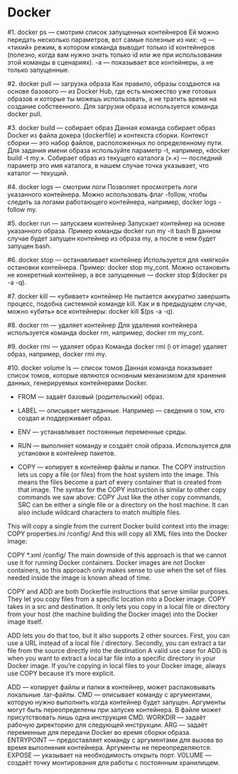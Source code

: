 # Docker

#1. docker ps — смотрим список запущенных контейнеров
Ей можно передать несколько параметров, вот самые полезные из них:
-q — «тихий» режим, в котором команда выводит только id контейнеров (полезно, когда вам нужно знать только id или же при использовании этой команды в сценариях).
-a — показывает все контейнеры, а не только запущенные.

#2. docker pull — загрузка образа
Как правило, образы создаются на основе базового — из Docker Hub, где есть множество уже готовых образов и которые ты можешь использовать, 
а не тратить время на создание собственного. Для загрузки образа используется команда docker pull.

#3. docker build — собирает образ
Данная команда собирает образ Docker из файла докера (dockerfile) и контекста сборки. Контекст сборки — это набор файлов, расположенных по определенному пути. 
Для задания имени образа используйте параметр -t, например, «docker build -t my.». 
Собирает образ из текущего каталога (».«) — последний параметр это имя каталога, в нашем случае точка указывает, что каталог — текущий.

#4. docker logs — смотрим логи
Позволяет просмотреть логи указанного контейнера. Можно использовать флаг -follow, чтобы следить за логами работающего контейнера, например, docker logs -follow my.

#5. docker run — запускаем контейнер
Запускает контейнер на основе указанного образа. Пример команды docker run my -it bash В данном случае будет запущен контейнер из образа my, а после в нем будет запущен bash.

#6. docker stop — останавливает контейнер
Используется для «мягкой» остановки контейнера. Пример: docker stop my_cont. Можно остановить не конкретный контейнер, а все запущенные — docker stop $(docker ps -a -q).

#7. docker kill — «убивает» контейнер
Не пытается аккуратно завершить процесс, подобна системной команде kill. Как и в предыдущем случае, можно «убить» все контейнеры: docker kill $(ps -a -q).

#8. docker rm — удаляет контейнер
Для удаления контейнера используется команда docker rm, например, docker rm my_cont.

#9. docker rmi — удаляет образ
Команда docker rmi (i от image) удаляет образ, например, docker rmi my.

#10. docker volume ls — список томов
Данная команда показывает список томов, которые являются основным механизмом для хранения данных, генерируемых контейнерами Docker.



- FROM — задаёт базовый (родительский) образ.
- LABEL — описывает метаданные. Например — сведения о том, кто создал и поддерживает образ.
- ENV — устанавливает постоянные переменные среды.
- RUN — выполняет команду и создаёт слой образа. Используется для установки в контейнер пакетов.

- COPY — копирует в контейнер файлы и папки.
The COPY instruction lets us copy a file (or files) from the host system into the image. This means the files become a part of every container that is created from that image. The syntax for the COPY instruction is similar to other copy commands we saw above: COPY <SRC> <DEST>
Just like the other copy commands, SRC can be either a single file or a directory on the host machine. It can also include wildcard characters to match multiple files.

This will copy a single from the current Docker build context into the image: COPY properties.ini /config/
And this will copy all XML files into the Docker image:

COPY *.xml /config/
The main downside of this approach is that we cannot use it for running Docker containers. Docker images are not Docker containers, so this approach only makes sense to use when the set of files needed inside the image is known ahead of time.

COPY and ADD are both Dockerfile instructions that serve similar purposes. They let you copy files from a specific location into a Docker image.
COPY takes in a src and destination. It only lets you copy in a local file or directory from your host (the machine building the Docker image) into the Docker image itself.

ADD lets you do that too, but it also supports 2 other sources. First, you can use a URL instead of a local file / directory. Secondly, you can extract a tar file from the source directly into the destination
A valid use case for ADD is when you want to extract a local tar file into a specific directory in your Docker image.
If you’re copying in local files to your Docker image, always use COPY because it’s more explicit.

ADD — копирует файлы и папки в контейнер, может распаковывать локальные .tar-файлы.
CMD — описывает команду с аргументами, которую нужно выполнить когда контейнер будет запущен. Аргументы могут быть переопределены при запуске контейнера. В файле может присутствовать лишь одна инструкция CMD.
WORKDIR — задаёт рабочую директорию для следующей инструкции.
ARG — задаёт переменные для передачи Docker во время сборки образа.
ENTRYPOINT — предоставляет команду с аргументами для вызова во время выполнения контейнера. Аргументы не переопределяются.
EXPOSE — указывает на необходимость открыть порт.
VOLUME — создаёт точку монтирования для работы с постоянным хранилищем.
